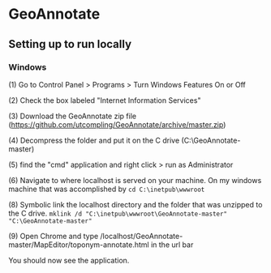 # GeoAnnotate

## Setting up to run locally

### Windows

(1) Go to Control Panel > Programs > Turn Windows Features On or Off

(2) Check the box labeled "Internet Information Services"

(3) Download the GeoAnnotate zip file (https://github.com/utcompling/GeoAnnotate/archive/master.zip)

(4) Decompress the folder and put it on the C drive (C:\GeoAnnotate-master)

(5) find the "cmd" application and right click > run as Administrator

(6) Navigate to where localhost is served on your machine. On my windows machine that was accomplished by `cd C:\inetpub\wwwroot`

(8) Symbolic link the localhost directory and the folder that was unzipped to the C drive. `mklink /d "C:\inetpub\wwwroot\GeoAnnotate-master" "C:\GeoAnnotate-master"`

(9) Open Chrome and type /localhost/GeoAnnotate-master/MapEditor/toponym-annotate.html in the url bar

You should now see the application.




